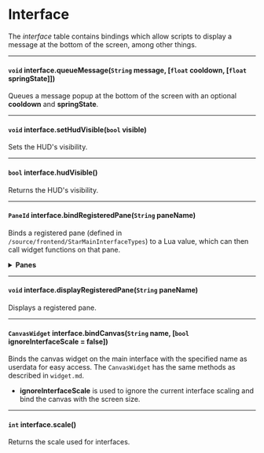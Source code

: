 # Interface

The *interface* table contains bindings which allow scripts to display a message at the bottom of the screen, among other things.

---

#### `void` interface.queueMessage(`String` message, [`float` cooldown, [`float` springState]])

Queues a message popup at the bottom of the screen with an optional **cooldown** and **springState**.

---

#### `void` interface.setHudVisible(`bool` visible)

Sets the HUD's visibility.

---

#### `bool` interface.hudVisible()

Returns the HUD's visibility.

---

#### `PaneId` interface.bindRegisteredPane(`String` paneName)
Binds a registered pane (defined in `/source/frontend/StarMainInterfaceTypes`) to a Lua value, which can then call widget functions on that pane.
<details><summary><b>Panes</b></summary>
EscapeDialog<br>
Inventory<br>
Codex<br>
Cockpit<br>
Tech<br>
Songbook<br>
Ai<br>
Popup<br>
Confirmation<br>
JoinRequest<br>
Options<br>
QuestLog<br>
ActionBar<br>
TeamBar<br>
StatusPane<br>
Chat<br>
WireInterface<br>
PlanetText<br>
RadioMessagePopup<br>
CraftingPlain<br>
QuestTracker<br>
MmUpgrade<br>
Collections<br>
</details>

---

#### `void` interface.displayRegisteredPane(`String` paneName)

Displays a registered pane.

---

#### `CanvasWidget` interface.bindCanvas(`String` name, [`bool` ignoreInterfaceScale = false])

Binds the canvas widget on the main interface with the specified name as userdata for easy access. The `CanvasWidget` has the same methods as described in `widget.md`.

- **ignoreInterfaceScale** is used to ignore the current interface scaling and bind the canvas with the screen size.

---

#### `int` interface.scale()

Returns the scale used for interfaces.
